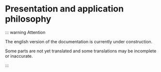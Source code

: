# Presentation and application philosophy

::: warning Attention

The english version of the documentation is currently under construction.

Some parts are not yet translated and some translations may be incomplete or inaccurate.

:::
